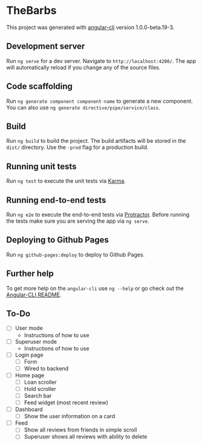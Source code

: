 # TheBarbs

This project was generated with [angular-cli](https://github.com/angular/angular-cli) version 1.0.0-beta.19-3.

## Development server

Run `ng serve` for a dev server. Navigate to `http://localhost:4200/`. The app will automatically reload if you change any of the source files.

## Code scaffolding

Run `ng generate component component-name` to generate a new component. You can also use `ng generate directive/pipe/service/class`.

## Build

Run `ng build` to build the project. The build artifacts will be stored in the `dist/` directory. Use the `-prod` flag for a production build.

## Running unit tests

Run `ng test` to execute the unit tests via [Karma](https://karma-runner.github.io).

## Running end-to-end tests

Run `ng e2e` to execute the end-to-end tests via [Protractor](http://www.protractortest.org/).
Before running the tests make sure you are serving the app via `ng serve`.

## Deploying to Github Pages

Run `ng github-pages:deploy` to deploy to Github Pages.

## Further help

To get more help on the `angular-cli` use `ng --help` or go check out the [Angular-CLI README](https://github.com/angular/angular-cli/blob/master/README.md).

## To-Do

- [ ] User mode
  - Instructions of how to use
- [ ] Superuser mode
  - Instructions of how to use
- [ ] Login page
  - [ ] Form
  - [ ] Wired to backend
- [ ] Home page
  - [ ] Loan scroller
  - [ ] Hold scroller
  - [ ] Search bar
  - [ ] Feed widget (most recent review)
- [ ] Dashboard
  - [ ] Show the user information on a card
- [ ] Feed
  - [ ] Show all reviews from friends in simple scroll
  - [ ] Superuser shows all reviews with ability to delete
